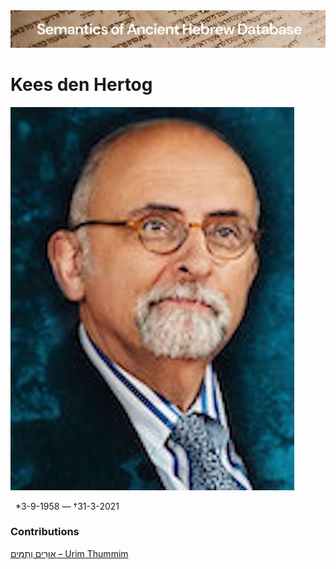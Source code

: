 <html><body><img id="banner" src="../../images/banners/banner.png" alt="banner" /></body></html>

# **Kees den Hertog**

![Kees den Hertog](../images/photos/Kees_den_Hertog.jpeg) 

&nbsp;&nbsp;\*3-9-1958 — †31-3-2021

### Contributions
[אוּרִים וְתֻמִּים – Urim Thummim](../words/Urim_Thummim.md)<br>